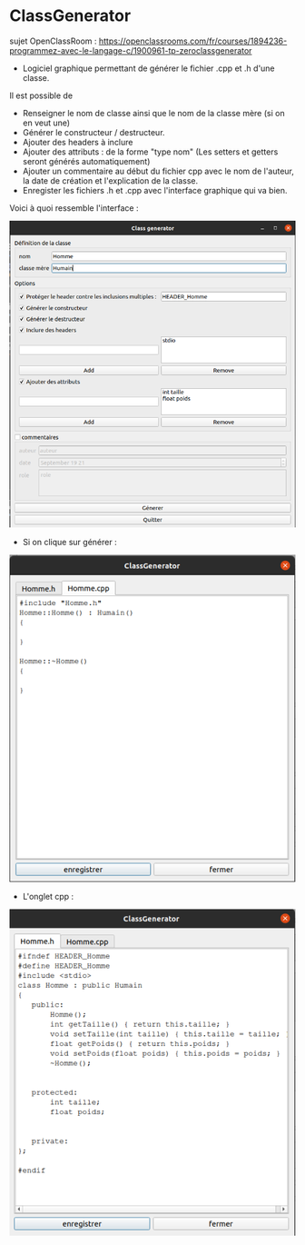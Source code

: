 # ClassGenerator
sujet OpenClassRoom :  https://openclassrooms.com/fr/courses/1894236-programmez-avec-le-langage-c/1900961-tp-zeroclassgenerator

- Logiciel graphique permettant de générer le fichier .cpp et .h d'une classe.

Il est possible de 

- Renseigner le nom de classe ainsi que le nom de la classe mère (si on en veut une)
- Générer le constructeur / destructeur.
- Ajouter des headers à inclure
- Ajouter des attributs : de la forme "type nom" (Les setters et getters seront générés automatiquement)
- Ajouter un commentaire au début du fichier cpp avec le nom de l'auteur, la date de création et l'explication de la classe.
- Enregister les fichiers .h et .cpp avec l'interface graphique qui va bien.

Voici à quoi ressemble l'interface :

![alt text](https://github.com/Clement-Devevey/ClassGenerator/blob/master/images/ClassGeneratorUn.png?raw=true)

- Si on clique sur générer :

![alt text](https://github.com/Clement-Devevey/ClassGenerator/blob/master/images/cpp.png?raw=true)

- L'onglet cpp :

![alt text](https://github.com/Clement-Devevey/ClassGenerator/blob/master/images/fichierH.png)
